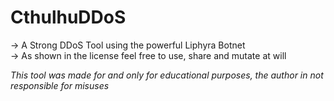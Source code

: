 # CthulhuDDoS  

-> A Strong DDoS Tool using the powerful Liphyra Botnet  
-> As shown in the license feel free to use, share and mutate at will

*This tool was made for and only for educational purposes, the author in not responsible for misuses*